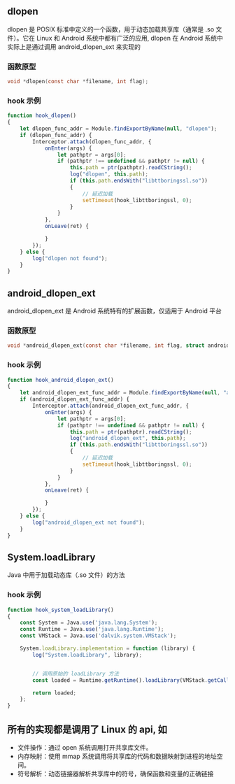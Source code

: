 ## dlopen
dlopen 是 POSIX 标准中定义的一个函数，用于动态加载共享库（通常是 .so 文件）。它在 Linux 和 Android 系统中都有广泛的应用, dlopen 在 Android 系统中实际上是通过调用 android_dlopen_ext 来实现的

### 函数原型
```c
void *dlopen(const char *filename, int flag);
```
### hook 示例
```js
function hook_dlopen()
{
    let dlopen_func_addr = Module.findExportByName(null, "dlopen");
    if (dlopen_func_addr) {
        Interceptor.attach(dlopen_func_addr, {
            onEnter(args) {
                let pathptr = args[0];
                if (pathptr !== undefined && pathptr != null) {
                    this.path = ptr(pathptr).readCString();
                    log("dlopen", this.path);
                    if (this.path.endsWith("libttboringssl.so"))
                    {
                        // 延迟加载
                        setTimeout(hook_libttboringssl, 0); 
                    }
                }
            },
            onLeave(ret) {

            }
        });
    } else {
        log("dlopen not found");
    }
}
```

## android_dlopen_ext
android_dlopen_ext 是 Android 系统特有的扩展函数，仅适用于 Android 平台
### 函数原型
```c
void *android_dlopen_ext(const char *filename, int flag, struct android_dlextinfo *extinfo);
```
### hook 示例
```js
function hook_android_dlopen_ext()
{
    let android_dlopen_ext_func_addr = Module.findExportByName(null, "android_dlopen_ext");
    if (android_dlopen_ext_func_addr) {
        Interceptor.attach(android_dlopen_ext_func_addr, {
            onEnter(args) {
                let pathptr = args[0];
                if (pathptr !== undefined && pathptr != null) {
                    this.path = ptr(pathptr).readCString();
                    log("android_dlopen_ext", this.path);
                    if (this.path.endsWith("libttboringssl.so"))
                    {
                        // 延迟加载
                        setTimeout(hook_libttboringssl, 0); 
                    }
                }
            },
            onLeave(ret) {

            }
        });
    } else {
        log("android_dlopen_ext not found");
    }
}
```

## System.loadLibrary 
Java 中用于加载动态库（.so 文件）的方法

### hook 示例
```js
function hook_system_loadLibrary()
{
    const System = Java.use('java.lang.System');
    const Runtime = Java.use('java.lang.Runtime');
    const VMStack = Java.use('dalvik.system.VMStack');

    System.loadLibrary.implementation = function (library) {
        log("System.loadLibrary", library);


        // 调用原始的 loadLibrary 方法
        const loaded = Runtime.getRuntime().loadLibrary(VMStack.getCallingClassLoader(), library);

        return loaded;
    };
}
```

## 所有的实现都是调用了 Linux 的 api, 如
- 文件操作：通过 open 系统调用打开共享库文件。
- 内存映射：使用 mmap 系统调用将共享库的代码和数据映射到进程的地址空间。
- 符号解析：动态链接器解析共享库中的符号，确保函数和变量的正确链接